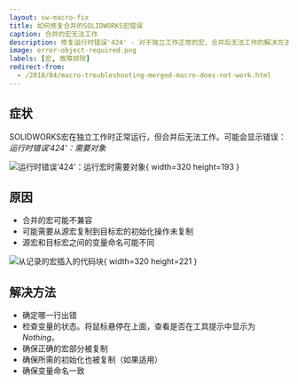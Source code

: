 ```yaml
---
layout: sw-macro-fix
title: 如何修复合并的SOLIDWORKS宏错误
caption: 合并的宏无法工作
description: 修复运行时错误'424' - 对于独立工作正常的宏，合并后无法工作的解决方法
image: error-object-required.png
labels: [宏, 故障排除]
redirect-from:
  - /2018/04/macro-troubleshooting-merged-macro-does-not-work.html
---
```

## 症状

SOLIDWORKS宏在独立工作时正常运行，但合并后无法工作。可能会显示错误：*运行时错误'424'：需要对象*

![运行时错误'424'：运行宏时需要对象](error-object-required.png){ width=320 height=193 }

## 原因

* 合并的宏可能不兼容
* 可能需要从源宏复制到目标宏的初始化操作未复制
* 源宏和目标宏之间的变量命名可能不同

![从记录的宏插入的代码块](zoom-to-fit-error.png){ width=320 height=221 }

## 解决方法

* 确定哪一行出错
* 检查变量的状态。将鼠标悬停在上面，查看是否在工具提示中显示为*Nothing*。
* 确保正确的宏部分被复制
* 确保所需的初始化也被复制（如果适用）
* 确保变量命名一致